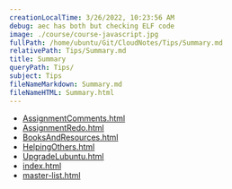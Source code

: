 ```yaml
---
creationLocalTime: 3/26/2022, 10:23:56 AM
debug: aec has both but checking ELF code
image: ./course/course-javascript.jpg
fullPath: /home/ubuntu/Git/CloudNotes/Tips/Summary.md
relativePath: Tips/Summary.md
title: Summary
queryPath: Tips/
subject: Tips
fileNameMarkdown: Summary.md
fileNameHTML: Summary.html
---
```



<!-- toc -->
<!-- tocstop -->

* [AssignmentComments.html](AssignmentComments.html)
* [AssignmentRedo.html](AssignmentRedo.html)
* [BooksAndResources.html](BooksAndResources.html)
* [HelpingOthers.html](HelpingOthers.html)
* [UpgradeLubuntu.html](UpgradeLubuntu.html)
* [index.html](index.html)
* [master-list.html](master-list.html)